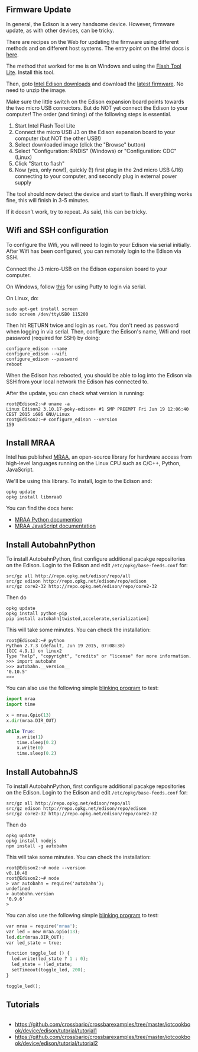 ## Firmware Update

In general, the Edison is a very handsome device. However, firmware update, as with other devices, can be tricky.

There are recipes on the Web for updating the firmware using different methods and on different host systems. The entry point on the Intel docs is [here](https://software.intel.com/en-us/flashing-your-firmware-edison).

The method that worked for me is on Windows and using the [Flash Tool Lite](https://software.intel.com/de-de/using-flash-tool-lite). Install this tool.

Then, goto [Intel Edison downloads](https://software.intel.com/en-us/iot/hardware/edison/downloads) and download the [latest firmware](http://downloadmirror.intel.com/25028/eng/edison-image-ww25.5-15.zip). No need to unzip the image.

Make sure the little switch on the Edison expansion board points towards the two micro USB connectors. But do NOT yet connect the Edison to your computer! The order (and timing) of the following steps is essential.

1. Start Intel Flash Tool Lite
2. Connect the micro USB J3 on the Edison expansion board to your computer (but NOT the other USB!)
3. Select downloaded image (click the "Browse" button)
4. Select "Configuration: RNDIS" (Windows) or "Configuration: CDC" (Linux)
5. Click "Start to flash"
6. Now (yes, only now!), quickly (!) first plug in the 2nd micro USB (J16)
connecting to your computer, and secondly plug in external power supply

The tool should now detect the device and start to flash. If everything
works fine, this will finish in 3-5 minutes.

If it doesn't work, try to repeat. As said, this can be tricky.


## Wifi and SSH configuration

To configure the Wifi, you will need to login to your Edison via serial initially. After Wifi has been configured, you can remotely login to the Edison via SSH.

Connect the J3 micro-USB on the Edison expansion board to your computer.

On Windows, follow [this](https://software.intel.com/en-us/setting-up-serial-terminal-on-system-with-windows) for using Putty to login via serial.

On Linux, do:

```console
sudo apt-get install screen
sudo screen /dev/ttyUSB0 115200
```

Then hit RETURN twice and login as `root`. You don't need as password when logging in via serial. Then, configure the Edison's name, Wifi and root password (required for SSH) by doing:

```console
configure_edison --name
configure_edison --wifi
configure_edison --password
reboot
```

When the Edison has rebooted, you should be able to log into the Edison via SSH from your local network the Edison has connected to.

After the update, you can check what version is running:

```console
root@Edison2:~# uname -a
Linux Edison2 3.10.17-poky-edison+ #1 SMP PREEMPT Fri Jun 19 12:06:40 CEST 2015 i686 GNU/Linux
root@Edison2:~# configure_edison --version
159
```

## Install MRAA

Intel has published [MRAA](https://github.com/intel-iot-devkit/mraa), an open-source library for hardware access from high-level languages running on the Linux CPU such as C/C++, Python, JavaScript.

We'll be using this library. To install, login to the Edison and:

```console
opkg update
opkg install libmraa0
```

You can find the docs here:

* [MRAA Python documention](http://iotdk.intel.com/docs/master/mraa/python)
* [MRAA JavaScript documentation](http://iotdk.intel.com/docs/master/mraa/node/modules/mraa.html)


## Install AutobahnPython

To install AutobahnPython, first configure additional pacakge repositories on the Edison. Login to the Edison and edit `/etc/opkg/base-feeds.conf` for:

```
src/gz all http://repo.opkg.net/edison/repo/all
src/gz edison http://repo.opkg.net/edison/repo/edison
src/gz core2-32 http://repo.opkg.net/edison/repo/core2-32
```

Then do

```console
opkg update
opkg install python-pip
pip install autobahn[twisted,accelerate,serialization]
```

This will take some minutes. You can check the installation:

```console
root@Edison2:~# python
Python 2.7.3 (default, Jun 19 2015, 07:08:38)
[GCC 4.9.1] on linux2
Type "help", "copyright", "credits" or "license" for more information.
>>> import autobahn
>>> autobahn.__version__
'0.10.5'
>>>
```

You can also use the following simple [blinking program](https://github.com/crossbario/crossbarexamples/blob/master/iotcookbook/device/edison/blinky/blinky.py) to test:

```python
import mraa
import time

x = mraa.Gpio(13)
x.dir(mraa.DIR_OUT)

while True:
    x.write(1)
    time.sleep(0.2)
    x.write(0)
    time.sleep(0.2)
```


## Install AutobahnJS

To install AutobahnPython, first configure additional pacakge repositories on the Edison. Login to the Edison and edit `/etc/opkg/base-feeds.conf` for:

```
src/gz all http://repo.opkg.net/edison/repo/all
src/gz edison http://repo.opkg.net/edison/repo/edison
src/gz core2-32 http://repo.opkg.net/edison/repo/core2-32
```

Then do

```console
opkg update
opkg install nodejs
npm install -g autobahn
```

This will take some minutes. You can check the installation:

```console
root@Edison2:~# node --version
v0.10.40
root@Edison2:~# node
> var autobahn = require('autobahn');
undefined
> autobahn.version
'0.9.6'
>
```

You can also use the following simple [blinking program](https://github.com/crossbario/crossbarexamples/blob/master/iotcookbook/device/edison/blinky/blinky.js) to test:

```python
var mraa = require('mraa');
var led = new mraa.Gpio(13);
led.dir(mraa.DIR_OUT);
var led_state = true;

function toggle_led () {
  led.write(led_state ? 1 : 0);
  led_state = !led_state;
  setTimeout(toggle_led, 200);
}

toggle_led();
```

## Tutorials

<img src="../../static/img/iotcookbook/edison/edison_with_tinkerkit.jpg" alt="">

* https://github.com/crossbario/crossbarexamples/tree/master/iotcookbook/device/edison/tutorial/tutorial1
* https://github.com/crossbario/crossbarexamples/tree/master/iotcookbook/device/edison/tutorial/tutorial2

